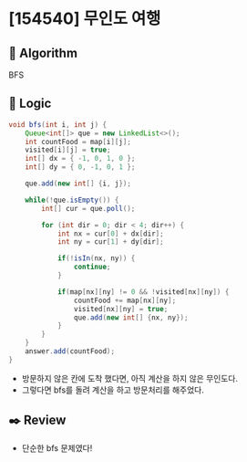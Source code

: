 # [154540] 무인도 여행

## :pushpin: **Algorithm**

BFS

## :round_pushpin: **Logic**

```java
void bfs(int i, int j) {
    Queue<int[]> que = new LinkedList<>();
    int countFood = map[i][j];
    visited[i][j] = true;
    int[] dx = { -1, 0, 1, 0 };
    int[] dy = { 0, -1, 0, 1 };

    que.add(new int[] {i, j});

    while(!que.isEmpty()) {
        int[] cur = que.poll();

        for (int dir = 0; dir < 4; dir++) {
            int nx = cur[0] + dx[dir];
            int ny = cur[1] + dy[dir];

            if(!isIn(nx, ny)) {
                continue;
            }

            if(map[nx][ny] != 0 && !visited[nx][ny]) {
                countFood += map[nx][ny];
                visited[nx][ny] = true;
                que.add(new int[] {nx, ny});
            }
        }
    }
    answer.add(countFood);
}
```

- 방문하지 않은 칸에 도착 했다면, 아직 계산을 하지 않은 무인도다.
- 그렇다면 bfs를 돌려 계산을 하고 방문처리를 해주었다.

## :black_nib: **Review**

- 단순한 bfs 문제였다!
